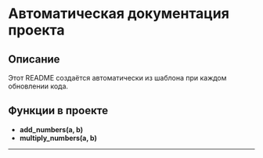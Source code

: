 # Автоматическая документация проекта

## Описание
Этот README создаётся автоматически из шаблона при каждом обновлении кода.

## Функции в проекте

- **add_numbers(a, b)**
- **multiply_numbers(a, b)**

---
